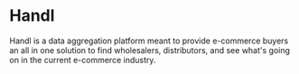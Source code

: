 # Handl
Handl is a data aggregation platform meant to provide e-commerce buyers an all in one solution to find wholesalers, distributors, and see what's going on in the current e-commerce industry.
